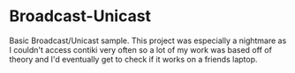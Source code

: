# Broadcast-Unicast
Basic Broadcast/Unicast sample.
This project was especially a nightmare as I couldn't access contiki very often so a lot of my work was based off of theory and I'd eventually get to check if it works on a friends laptop. 
